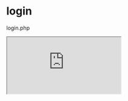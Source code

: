 # login
login.php
<iframe src="https://live-demo97.000webhostapp.com/login.php" style:width:100% height:500">
